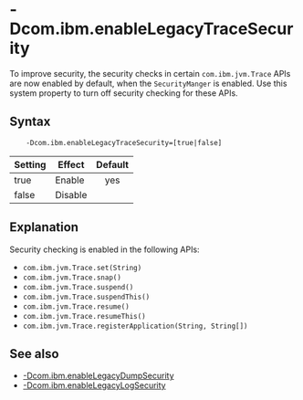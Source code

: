 <!--
* Copyright (c) 2017, 2019 IBM Corp. and others
*
* This program and the accompanying materials are made
* available under the terms of the Eclipse Public License 2.0
* which accompanies this distribution and is available at
* https://www.eclipse.org/legal/epl-2.0/ or the Apache
* License, Version 2.0 which accompanies this distribution and
* is available at https://www.apache.org/licenses/LICENSE-2.0.
*
* This Source Code may also be made available under the
* following Secondary Licenses when the conditions for such
* availability set forth in the Eclipse Public License, v. 2.0
* are satisfied: GNU General Public License, version 2 with
* the GNU Classpath Exception [1] and GNU General Public
* License, version 2 with the OpenJDK Assembly Exception [2].
*
* [1] https://www.gnu.org/software/classpath/license.html
* [2] http://openjdk.java.net/legal/assembly-exception.html
*
* SPDX-License-Identifier: EPL-2.0 OR Apache-2.0 OR GPL-2.0 WITH
* Classpath-exception-2.0 OR LicenseRef-GPL-2.0 WITH Assembly-exception
-->

# -Dcom.ibm.enableLegacyTraceSecurity


To improve security, the security checks in certain `com.ibm.jvm.Trace` APIs are now enabled by default, when the `SecurityManger` is enabled. Use this system property to turn off security checking for these APIs.

## Syntax

        -Dcom.ibm.enableLegacyTraceSecurity=[true|false]

| Setting      | Effect  | Default                                                                            |
|--------------|---------|:----------------------------------------------------------------------------------:|
| true         | Enable  | <i class="fa fa-check" aria-hidden="true"></i><span class="sr-only">yes</span> |
| false        | Disable |                                                                                    |

## Explanation

Security checking is enabled in the following APIs:

- `com.ibm.jvm.Trace.set(String)`
- `com.ibm.jvm.Trace.snap()`
- `com.ibm.jvm.Trace.suspend()`
- `com.ibm.jvm.Trace.suspendThis()`
- `com.ibm.jvm.Trace.resume()`
- `com.ibm.jvm.Trace.resumeThis()`
- `com.ibm.jvm.Trace.registerApplication(String, String[])`


## See also

- [-Dcom.ibm.enableLegacyDumpSecurity](dcomibmenablelegacydumpsecurity.md)
- [-Dcom.ibm.enableLegacyLogSecurity](dcomibmenablelegacylogsecurity.md)



<!-- ==== END OF TOPIC ==== dcomibmenableclasscaching.md ==== -->
